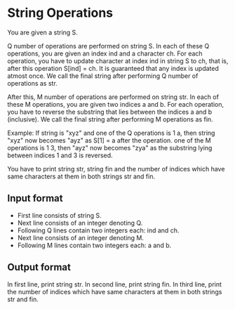 # String Operations

You are given a string S.

Q number of operations are performed on string S.
In each of these Q operations, you are given an index ind and a character ch. For each operation, you have to update character at index ind in string S to ch, that is, after this operation S[ind] = ch.
It is guaranteed that any index is updated atmost once.
We call the final string after performing Q number of operations as str.

After this, M number of operations are performed on string str.
In each of these M operations, you are given two indices a and b. For each operation, you have to reverse the substring that lies between the indices a and b (inclusive).
We call the final string after performing M operations as fin.

Example: If string is "xyz" and one of the Q operations is 1 a, then string "xyz" now becomes "ayz" as S[1] = a after the operation.
one of the M operations is 1 3, then "ayz" now becomes "zya" as the substring lying between indices 1 and 3 is reversed.

You have to print string str, string fin and the number of indices which have same characters at them in both strings str and fin.

## Input format

- First line consists of string S.
- Next line consists of an integer denoting Q.
- Following Q lines contain two integers each: ind and ch.
- Next line consists of an integer denoting M.
- Following M lines contain two integers each: a and b.

## Output format

In first line, print string str.
In second line, print string fin.
In third line, print the number of indices which have same characters at them in both strings str and fin.
